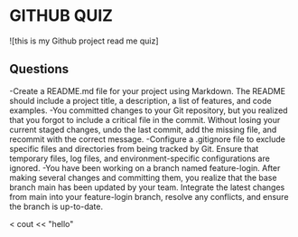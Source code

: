 # GITHUB QUIZ 
![this is my Github project read me quiz]
 

## Questions 

   -Create a README.md file for your project using Markdown. The README should include a project title, a description, a list of features, and code examples.
   -You committed changes to your Git repository, but you realized that you forgot to include a critical file in the commit. Without losing your current staged changes, undo the last commit, add the missing file, and recommit with the correct message.
   -Configure a .gitignore file to exclude specific files and directories from being tracked by Git. Ensure that temporary files, log files, and environment-specific configurations are ignored.
   -You have been working on a branch named feature-login. After making several changes and committing them, you realize that the base branch main has been updated by your team. Integrate the latest changes from main into your feature-login branch, resolve any conflicts, and ensure the branch is up-to-date.

   <  cout << "hello" 